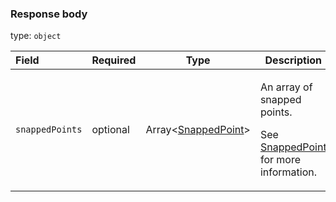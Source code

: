 <!--- This is a generated file, do not edit! -->
<!--- [START maps_http_schema_nearestroadsresponse] -->
<h3 class="schema-object" id="NearestRoadsResponse">Response body</h3>

type: `object`

| Field           | Required | Type                                                      | Description                                                                                                                                         |
| :-------------- | -------- | --------------------------------------------------------- | --------------------------------------------------------------------------------------------------------------------------------------------------- |
| `snappedPoints` | optional | Array&lt;[SnappedPoint](#SnappedPoint "SnappedPoint")&gt; | <div class="ref-property-description"><p>An array of snapped points.</p><p>See <a href="#SnappedPoint">SnappedPoint</a> for more information.</div> |

<!--- [END maps_http_schema_nearestroadsresponse] -->
